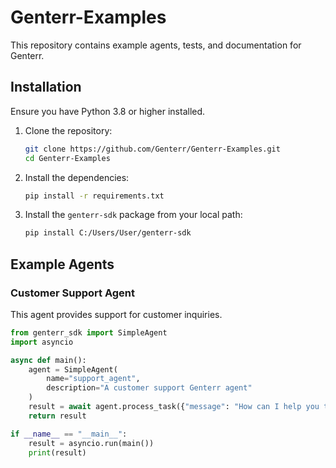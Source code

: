 # Genterr-Examples

This repository contains example agents, tests, and documentation for Genterr.

## Installation

Ensure you have Python 3.8 or higher installed.

1. Clone the repository:
    ```bash
    git clone https://github.com/Genterr/Genterr-Examples.git
    cd Genterr-Examples
    ```

2. Install the dependencies:
    ```bash
    pip install -r requirements.txt
    ```

3. Install the `genterr-sdk` package from your local path:
    ```bash
    pip install C:/Users/User/genterr-sdk
    ```

## Example Agents

### Customer Support Agent

This agent provides support for customer inquiries.

```python name=agents/customer_support_agent.py
from genterr_sdk import SimpleAgent
import asyncio

async def main():
    agent = SimpleAgent(
        name="support_agent",
        description="A customer support Genterr agent"
    )
    result = await agent.process_task({"message": "How can I help you today?"})
    return result

if __name__ == "__main__":
    result = asyncio.run(main())
    print(result)